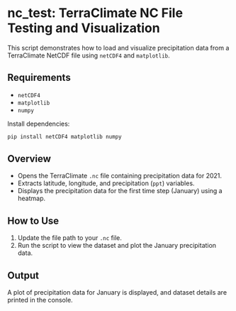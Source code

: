 # nc_test: TerraClimate NC File Testing and Visualization

This script demonstrates how to load and visualize precipitation data from a TerraClimate NetCDF file using `netCDF4` and `matplotlib`.

## Requirements
- `netCDF4`
- `matplotlib`
- `numpy`

Install dependencies:
```bash
pip install netCDF4 matplotlib numpy
```

## Overview
- Opens the TerraClimate `.nc` file containing precipitation data for 2021.
- Extracts latitude, longitude, and precipitation (`ppt`) variables.
- Displays the precipitation data for the first time step (January) using a heatmap.

## How to Use
1. Update the file path to your `.nc` file.
2. Run the script to view the dataset and plot the January precipitation data.

## Output
A plot of precipitation data for January is displayed, and dataset details are printed in the console.
